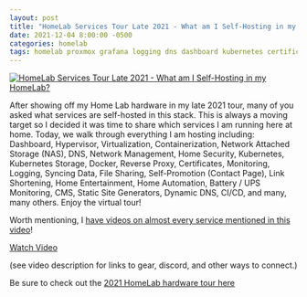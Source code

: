 ```yaml
---
layout: post
title: "HomeLab Services Tour Late 2021 - What am I Self-Hosting in my HomeLab?"
date: 2021-12-04 8:00:00 -0500
categories: homelab
tags: homelab proxmox grafana logging dns dashboard kubernetes certificates shlink littlelink-server portainer self-hosted docker rancher pi-hole heimdall plex truenas jekyll grafana loki monitoring uptime-kuma traefik nas unifi virtulization containerization
---
```


[![HomeLab Services Tour Late 2021 - What am I Self-Hosting in my HomeLab?](https://img.youtube.com/vi/IE5y2_S8S8U/0.jpg)](https://www.youtube.com/watch?v=IE5y2_S8S8U "HomeLab Services Tour Late 2021 - What am I Self-Hosting in my HomeLab?")

After showing off my Home Lab hardware in my late 2021 tour, many of you asked what services are self-hosted in this stack.   This is always a moving target so I decided it was time to share which services I am running here at home.  Today, we walk through everything I am hosting including:  Dashboard, Hypervisor, Virtualization, Containerization, Network Attached Storage (NAS), DNS, Network Management, Home Security, Kubernetes, Kubernetes Storage, Docker, Reverse Proxy, Certificates, Monitoring, Logging, Syncing Data, File Sharing, Self-Promotion (Contact Page), Link Shortening, Home Entertainment, Home Automation, Battery / UPS Monitoring, CMS, Static Site Generators, Dynamic DNS, CI/CD, and many, many others.  Enjoy the virtual tour!

Worth mentioning, I [have videos on almost every service mentioned in this video](https://www.youtube.com/channel/UCOk-gHyjcWZNj3Br4oxwh0A)!

[Watch Video](https://www.youtube.com/watch?v=IE5y2_S8S8U)

(see video description for links to gear, discord, and other ways to connect.)

Be sure to check out the [2021 HomeLab hardware tour here](https://docs.technotim.live/posts/homelab-tour-2021/)
